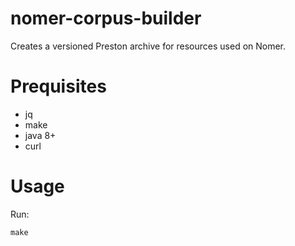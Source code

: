 # nomer-corpus-builder

Creates a versioned Preston archive for resources used on Nomer. 

# Prequisites

 * jq
 * make
 * java 8+
 * curl
 
# Usage

Run:
```
make
```
